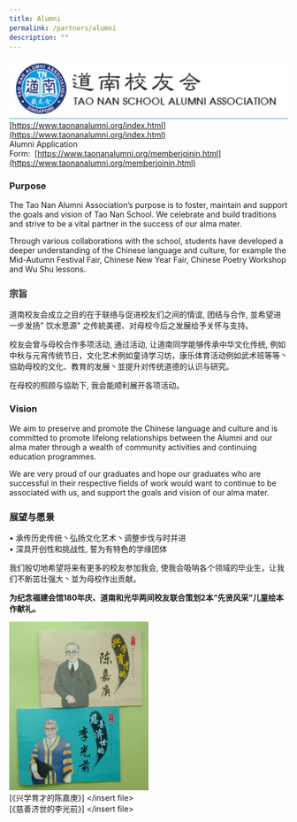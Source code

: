 ```yaml
---
title: Alumni
permalink: /partners/alumni
description: ""
---
```

![](/images/img_alumni.jpeg)
[https://www.taonanalumni.org/index.html](https://www.taonanalumni.org/index.html) <br>
Alumni Application Form:  [https://www.taonanalumni.org/memberjoinin.html](https://www.taonanalumni.org/memberjoinin.html) 

### Purpose

The Tao Nan Alumni Association’s purpose is to foster, maintain and support the goals and vision of Tao Nan School. We celebrate and build traditions and strive to be a vital partner in the success of our alma mater.  
  
Through various collaborations with the school, students have developed a deeper understanding of the Chinese language and culture, for example the Mid-Autumn Festival Fair, Chinese New Year Fair, Chinese Poetry Workshop and Wu Shu lessons.  
  
### 宗旨

道南校友会成立之目的在于联络与促进校友们之间的情谊, 团结与合作, 並希望进一步发扬" 饮水思源" 之传統美德、对母校今后之发展给予关怀与支持。  
  
校友会曾与母校合作多项活动, 通过活动, 让道南同学能够传承中华文化传统, 例如中秋与元宵传统节日，文化艺术例如童诗学习坊，康乐体育活动例如武术班等等丶協助母校的文化、教育的发展丶並提升对传统道德的认识与研究。  
  
在母校的照顾与協助下, 我会能顺利展开各项活动。

### Vision
We aim to preserve and promote the Chinese language and culture and is committed to promote lifelong relationships between the Alumni and our alma mater through a wealth of community activities and continuing education programmes.

We are very proud of our graduates and hope our graduates who are successful in their respective fields of work would want to continue to be associated with us, and support the goals and vision of our alma mater.

### 展望与愿景

• 承传历史传统丶弘扬文化艺术丶调整步伐与时并进  
• 深具开创性和挑战性, 誓为有特色的学缘团体  
  
我们殷切地希望将来有更多的校友参加我会, 使我会吸呐各个领域的毕业生，让我们不断茁壮强大丶並为母校作出贡献。

**为纪念福建会馆180年庆、道南和光华两间校友联合策划2本“先贤风采”儿童绘本作献礼。**

<div>  
<div style="float: left">  
<img src="/images/img_alumni001.jpg" 
     style="width:50%">
</div>  
<div></div>  
</div>

[《兴学育才的陈嘉庚》] </insert file> <br>
[《慈善济世的李光前》] </insert file>